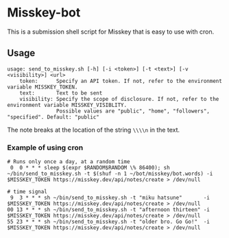# Misskey-bot

This is a submission shell script for Misskey that is easy to use with cron.

## Usage

```text
usage: send_to_misskey.sh [-h] [-i <token>] [-t <text>] [-v <visibility>] <url>
    token:      Specify an API token. If not, refer to the environment variable MISSKEY_TOKEN.
    text:       Text to be sent
    visibility: Specify the scope of disclosure. If not, refer to the environment variable MISSKEY_VISIBLITY.
                Possible values are "public", "home", "followers", "specified". Default: "public"
```

The note breaks at the location of the string `\\\\n` in the text.

### Example of using cron

```text
# Runs only once a day, at a random time
 0  0 * * * sleep $(expr $RANDOM$RANDOM \% 86400); sh ~/bin/send_to_misskey.sh -t $(shuf -n 1 ~/bot/misskey/bot.words) -i $MISSKEY_TOKEN https://misskey.dev/api/notes/create > /dev/null

# time signal
 9  3 * * * sh ~/bin/send_to_misskey.sh -t "miku hatsune"       -i $MISSKEY_TOKEN https://misskey.dev/api/notes/create > /dev/null
00 13 * * * sh ~/bin/send_to_misskey.sh -t "afternoon thirteen" -i $MISSKEY_TOKEN https://misskey.dev/api/notes/create > /dev/null
55 23 * * * sh ~/bin/send_to_misskey.sh -t "older bro. Go Go!"  -i $MISSKEY_TOKEN https://misskey.dev/api/notes/create > /dev/null
```
